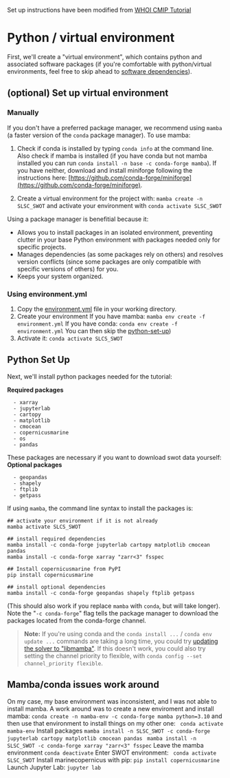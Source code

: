 Set up instructions have been modified from [WHOI CMIP Tutorial](https://theo.earth/whoi-climate-tutorial_2025/pages/setup/setup_venv.html)

# Python / virtual environment
First, we'll create a "virtual environment", which contains python and associated software packages (if you're comfortable with python/virtual environments, feel free to skip ahead to [software dependencies](#python-set-up)). 

## (optional) Set up virtual environment
### Manually
If you don't have a preferred package manager, we recommend using ```mamba``` (a faster version of the ```conda``` package manager). To use mamba:
1. Check if conda is installed by typing ```conda info``` at the command line. Also check if mamba is installed (if you have conda but not mamba installed you can run ```conda install -n base -c conda-forge mamba```). If you have neither, download and install miniforge following the instructions here: [https://github.com/conda-forge/miniforge](https://github.com/conda-forge/miniforge).

2. Create a virtual environment for the project with: ```mamba create -n SLSC_SWOT``` and activate your environment with ```conda activate SLSC_SWOT```

Using a package manager is benefitial because it:
- Allows you to install packages in an isolated environment, preventing clutter in your base Python environment with packages needed only for specific projects.
- Manages dependencies (as some packages rely on others) and resolves version conflicts (since some packages are only compatible with specific versions of others) for you.
- Keeps your system organized.

### Using environment.yml
1. Copy the [environment.yml](https://github.com/carocamargo/SLSC_SWOT/blob/main/environment.yml) file in your working directory.
2. Create your environment
  If you have mamba:
  ```mamba env create -f environment.yml```
  If you have conda:
  ```conda env create -f environment.yml```
You can then skip the [python-set-up](#python-set-up))
4. Activate it:
```conda activate SLCS_SWOT```

## Python Set Up
Next, we'll install python packages needed for the tutorial:

**Required packages**
```
  - xarray  
  - jupyterlab
  - cartopy
  - matplotlib
  - cmocean
  - copernicusmarine
  - os
  - pandas
```

These packages are necessary if you want to download swot data yourself:
**Optional packages**
```
  - geopandas
  - shapely
  - ftplib
  - getpass
```

If using ```mamba```, the command line syntax to install the packages is:
```
## activate your environment if it is not already
mamba activate SLCS_SWOT

## install required dependencies
mamba install -c conda-forge jupyterlab cartopy matplotlib cmocean pandas
mamba install -c conda-forge xarray "zarr<3" fsspec

## Install copernicusmarine from PyPI
pip install copernicusmarine

## install optional dependencies
mamba install -c conda-forge geopandas shapely ftplib getpass
```

(This should also work if you replace ```mamba``` with ```conda```, but will take longer). Note the "```-c conda-forge```" flag tells the package manager to download the packages located from the conda-forge channel. 

> **Note:**
If you're using conda and the ```conda install ...``` / ```conda env update ...``` commands are taking a long time, you could try [updating the solver to "libmamba"](https://www.anaconda.com/blog/a-faster-conda-for-a-growing-community).
If this doesn't work, you could also try setting the channel priority to flexible, with ```conda config --set channel_priority flexible```.

## Mamba/conda issues work around
On my case, my base environment was inconsistent, and I was not able to install mamba. A work around was to create a new enviroment and install mamba:
```conda create -n mamba-env -c conda-forge mamba python=3.10```
and then use that environment to install things on my other one:
``` conda activate mamba-env```
Install packages
```mamba install -n SLSC_SWOT -c conda-forge jupyterlab cartopy matplotlib cmocean pandas```
``` mamba install -n SLSC_SWOT -c conda-forge xarray "zarr<3" fsspec```
Leave the mamba environment
``` conda deactivate ```
Enter SWOT environment:
```  conda activate SLSC_SWOT ```
Install marinecopernicus with pip:
```pip install copernicusmarine  ```
Launch Jupyter Lab:
```jupyter lab```
